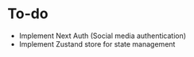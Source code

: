 # To-do

- Implement Next Auth (Social media authentication)
- Implement Zustand store for state management

